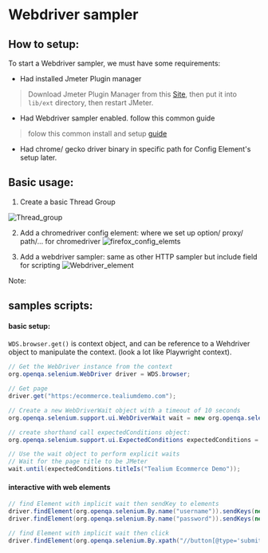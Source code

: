 # Webdriver sampler

## How to setup:

To start a Webdriver sampler, we must have some requirements:
- Had installed Jmeter Plugin manager
> Download Jmeter Plugin Manager from this [Site](https://jmeter-plugins.org/install/Install/), then put it into `lib/ext` directory, then restart JMeter. 
- Had Webdriver sampler enabled. follow this common guide
> folow this common install and setup [guide](https://jmeter-plugins.org/wiki/PluginsManager/#Installation-and-Usage)
- Had chrome/ gecko driver binary in specific path for Config Element's setup later.

## Basic usage:
1. Create a basic Thread Group

![Thread_group](https://github.com/undera/jmeter-plugins-webdriver/blob/master/img/web-driver-tutorial-thread-group.png)

2. Add a chromedriver config element: where we set up option/ proxy/ path/... for chromedriver
![firefox_config_elemts](https://github.com/undera/jmeter-plugins-webdriver/blob/master/img/web-driver-tutorial-firefox-config.png)

3. Add a webdriver sampler: same as other HTTP sampler but include field for scripting
![Webdriver_element](https://github.com/undera/jmeter-plugins-webdriver/blob/master/img/web-driver-tutorial-web-sampler.png)

Note:

## samples scripts:
#### basic setup:
`WDS.browser.get()` is context object, and can be reference to a Wehdriver object to manipulate the context. (look a lot like Playwright context).
```java
// Get the WebDriver instance from the context 
org.openqa.selenium.WebDriver driver = WDS.browser;

// Get page
driver.get("https:/ecommerce.tealiumdemo.com");

// Create a new WebDriverWait object with a timeout of 10 seconds 
org.openqa.selenium.support.ui.WebDriverWait wait = new org.openqa.selenium.support.ui.WebDriverWait(driver, java.time.Duration.ofSeconds(10));

// create shorthand call expectedConditions object:
org.openqa.selenium.support.ui.ExpectedConditions expectedConditions = org.openqa.selenium.support.ui.ExpectedConditions;

// Use the wait object to perform explicit waits 
// Wait for the page title to be JMeter
wait.until(expectedConditions.titleIs("Tealium Ecommerce Demo")); 

```

#### interactive with web elements
```java
// find Element with implicit wait then sendKey to elements
driver.findElement(org.openqa.selenium.By.name("username")).sendKeys(new String[] {"Admin"});
driver.findElement(org.openqa.selenium.By.name("password")).sendKeys(new String[] {"admin123"});

// find Element with implicit wait then click
driver.findElement(org.openqa.selenium.By.xpath("//button[@type='submit']")).click();
```
